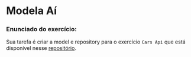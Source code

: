 # Modela Aí
### Enunciado do exercício:
Sua tarefa é criar a model e repository para o exercício `Cars Api` que está disponível nesse [repositório](https://github.com/danton03/cars-api).

